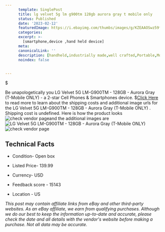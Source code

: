 ```yaml
---
      template: SinglePost
      title: lg velvet 5g lm g900tm 128gb aurora gray t mobile only 
      status: Published
      date: '2023-02-12'
      featuredImage: https://i.ebayimg.com/thumbs/images/g/KZEAAOSwz59fBcl9/s-l225.jpg
      categories: 
      excerpt: >-
        [smartphone,device ,hand held device]
      meta:
      canonicalLink: ''
      description: [handheld,industrially made,well crafted,Portable,Mobile,Compact,Convenient,Lightweight,Maneuverable,Man-portable,Miniature,Carriable,Hand-held,Light,Holdable,Transportable,Mobile device,Pocket-sized,On-the-go,Wireless,Cordless,Compact size,Convenient size, smartphone,device ,hand held device]
      noindex: false
      
        
---
```

$

Be unapologetically you LG Velvet 5G LM-G900TM - 128GB - Aurora Gray (T-Mobile ONLY)  - a 2-star Cell Phones & Smartphones device.
$[Click Here](https://www.ebay.com/itm/324453566854?hash=item4b8af08986%3Ag%3AKZEAAOSwz59fBcl9&amdata=enc%3AAQAHAAAA0BaEr7s%2Bf9C8Z8H2rm4Pela6MdRiJiCNcvuCYdfOZDfi3PQigPrysRZRVT8H0fQ9%2B6iycCkC7znk4zO0YDEtbsTOxIUPhYSgyYCoIpCuU9g7eOR5Mu0WXQRt5bWO3%2Fy2Uw%2BaxzmCBK3I7cP0sOVHuljAdHkEfgxtlfeLwiANke9WF2aGtvG8C5hwrZZJuHtjmOepHdXzfL7RsZnSuiUk6E%2FllgxGk4ZIfRdxeRHs2jyEnH5AMisj4%2FWHPQRzUZ4oC8jfvgkKfZrsT%2Fsc0aHBw6g%3D&mkevt=1&mkcid=1&mkrid=711-53200-19255-0&campid=%253CePNCampaignId%253E&customid=%253CreferenceId%253E&toolid=10049) to read more to learn about the shipping costs and additional image urls for the LG Velvet 5G LM-G900TM - 128GB - Aurora Gray (T-Mobile ONLY) . Shipping cost is undefined. Here is how the product looks ![check vendor page](https://i.ebayimg.com/thumbs/images/g/KZEAAOSwz59fBcl9/s-l225.jpg)and the additional images are![LG Velvet 5G LM-G900TM - 128GB - Aurora Gray (T-Mobile ONLY) ](https://i.ebayimg.com/images/g/KZEAAOSwz59fBcl9/s-l225.jpg)![check vendor page]()



 ## Technical Facts 



     
      

 - Condition- Open box 


      

 - Listed Price- 139.99 


      

 - Currency- USD 


      

 - Feedback score - 15143 


      

 - Location - US 


      
      

 *_This post may contain affiliate links from eBay and other third-party websites. As an eBay affiliate, we earn from qualifying purchases. Although we do our best to keep the information up-to-date and accurate, please check the date and all details with the vendor's website before making a purchase. Not all data may be accurate._*






